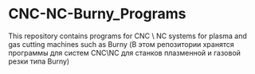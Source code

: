 # CNC-NC-Burny_Programs
This repository contains programs for CNC \ NC systems for plasma and gas cutting machines such as Burny
(В этом репозитории хранятся программы для систем CNC\NC для станков плазменной и газовой резки типа Burny)
